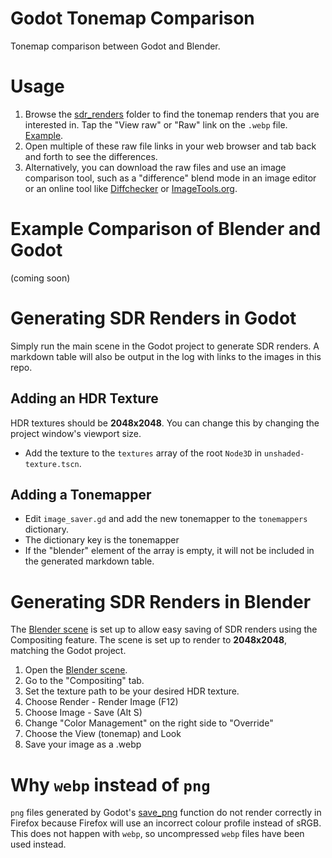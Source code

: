 # Godot Tonemap Comparison
Tonemap comparison between Godot and Blender.

# Usage
1) Browse the [sdr_renders](https://github.com/allenwp/godot-tonemap-comparison/tree/main/sdr_renders) folder to find the tonemap renders that you are interested in. Tap the "View raw" or "Raw" link on the `.webp` file. [Example](https://github.com/allenwp/godot-tonemap-comparison/blob/main/sdr_renders/godot/Max1Saturation100/godot_Linear_w1.0_Max1Saturation100.webp).
2) Open multiple of these raw file links in your web browser and tab back and forth to see the differences.
3) Alternatively, you can download the raw files and use an image comparison tool, such as a "difference" blend mode in an image editor or an online tool like [Diffchecker](https://www.diffchecker.com/image-compare/) or [ImageTools.org](https://www.imagetools.org/compare).

# Example Comparison of Blender and Godot
(coming soon)

# Generating SDR Renders in Godot
Simply run the main scene in the Godot project to generate SDR renders. A markdown table will also be output in the log with links to the images in this repo.

## Adding an HDR Texture
HDR textures should be **2048x2048**. You can change this by changing the project window's viewport size.
- Add the texture to the `textures` array of the root `Node3D` in `unshaded-texture.tscn`.

## Adding a Tonemapper
- Edit `image_saver.gd` and add the new tonemapper to the `tonemappers` dictionary.
- The dictionary key is the tonemapper
- If the "blender" element of the array is empty, it will not be included in the generated markdown table.

# Generating SDR Renders in Blender
The [Blender scene](https://github.com/allenwp/godot-tonemap-comparison/blob/main/blender/blender-tonemap.blend) is set up to allow easy saving of SDR renders using the Compositing feature. The scene is set up to render to **2048x2048**, matching the Godot project.

1) Open the [Blender scene](https://github.com/allenwp/godot-tonemap-comparison/blob/main/blender/blender-tonemap.blend).
2) Go to the "Compositing" tab.
3) Set the texture path to be your desired HDR texture.
4) Choose Render - Render Image (F12)
5) Choose Image - Save (Alt S)
6) Change "Color Management" on the right side to "Override"
7) Choose the View (tonemap) and Look
8) Save your image as a .webp

# Why `webp` instead of `png`
`png` files generated by Godot's [save_png](https://docs.godotengine.org/en/stable/classes/class_image.html#class-image-method-save-png) function do not render correctly in Firefox because Firefox will use an incorrect colour profile instead of sRGB. This does not happen with `webp`, so uncompressed `webp` files have been used instead.
